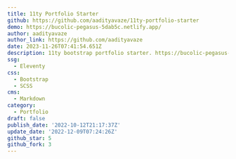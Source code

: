 ```yaml
---
title: 11ty Portfolio Starter
github: https://github.com/aadityavaze/11ty-portfolio-starter
demo: https://bucolic-pegasus-5dab5c.netlify.app/
author: aadityavaze
author_link: https://github.com/aadityavaze
date: 2023-11-26T07:41:54.651Z
description: 11ty bootstrap portfolio starter. https://bucolic-pegasus-5dab5c.netlify.app
ssg:
  - Eleventy
css:
  - Bootstrap
  - SCSS
cms:
  - Markdown
category:
  - Portfolio
draft: false
publish_date: '2022-10-12T21:17:37Z'
update_date: '2022-12-09T07:24:26Z'
github_star: 5
github_fork: 3
---
```

